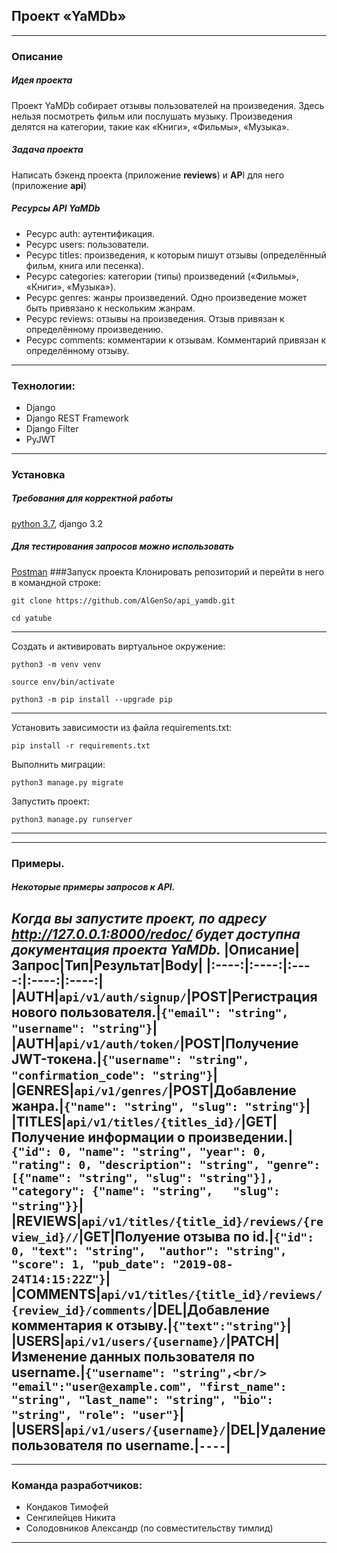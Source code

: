 **Проект «YaMDb»**
---
---
### Описание
##### Идея проекта
Проект YaMDb собирает отзывы пользователей на произведения.
Здесь нельзя посмотреть фильм или послушать музыку.
Произведения делятся на категории, такие как «Книги», «Фильмы», «Музыка».
##### Задача проекта
Написать бэкенд проекта (приложение **reviews**) и **AP**I для него (приложение **api**)
##### Ресурсы API YaMDb

- Ресурс auth: аутентификация.
- Ресурс users: пользователи.
- Ресурс titles: произведения, к которым пишут отзывы (определённый фильм, книга или песенка).
- Ресурс categories: категории (типы) произведений («Фильмы», «Книги», «Музыка»).
- Ресурс genres: жанры произведений. Одно произведение может быть привязано к нескольким жанрам.
- Ресурс reviews: отзывы на произведения. Отзыв привязан к определённому произведению.
- Ресурс comments: комментарии к отзывам. Комментарий привязан к определённому отзыву.
---
### Технологии:
- Django 
- Django REST Framework
- Django Filter
- PyJWT
---
### Установка
##### Требования для корректной работы
[python 3.7](https://www.python.org/downloads/), django 3.2
##### Для тестирования запросов можно использовать
[Postman](https://www.postman.com/downloads/)
###Запуск проекта
Клонировать репозиторий и перейти в него в командной строке:
```
git clone https://github.com/AlGenSo/api_yamdb.git
```
```
cd yatube
```
---
Cоздать и активировать виртуальное окружение:
```
python3 -m venv venv
```
```
source env/bin/activate
```
```
python3 -m pip install --upgrade pip
```
---
Установить зависимости из файла requirements.txt:
```
pip install -r requirements.txt
```
Выполнить миграции:
```
python3 manage.py migrate
```
Запустить проект:
```
python3 manage.py runserver
```
---

---
### Примеры. 
##### Некоторые примеры запросов к API.
_Когда вы запустите проект, по адресу http://127.0.0.1:8000/redoc/ будет доступна документация проекта YaMDb._
|Описание|Запрос|Тип|Результат|Body|
|:----:|:----:|:----:|:----:|:----:|
|AUTH|`api/v1/auth/signup/`|POST|Регистрация нового пользователя.|`{"email": "string", "username": "string"}`|
|AUTH|`api/v1/auth/token/`|POST|Получение JWT-токена.|`{"username": "string", "confirmation_code": "string"}`|
|GENRES|`api/v1/genres/`|POST|Добавление жанра.|`{"name": "string", "slug": "string"}`|
|TITLES|`api/v1/titles/{titles_id}/`|GET|Получение информации о произведении.|`{"id": 0, "name": "string", "year": 0,  "rating": 0, "description": "string", "genre": [{"name": "string", "slug": "string"}], "category": {"name": "string",   "slug": "string"}}`|
|REVIEWS|`api/v1/titles/{title_id}/reviews/{review_id}//`|GET|Полуение отзыва по id.|`{"id": 0, "text": "string",  "author": "string", "score": 1, "pub_date": "2019-08-24T14:15:22Z"}`|
|COMMENTS|`api/v1/titles/{title_id}/reviews/{review_id}/comments/`|DEL|Добавление комментария к отзыву.|`{"text":"string"}`|
|USERS|`api/v1/users/{username}/`|PATCH|Изменение данных пользователя по username.|`{"username": "string",<br/> "email":"user@example.com", "first_name": "string", "last_name": "string", "bio": "string", "role": "user"}`|
|USERS|`api/v1/users/{username}/`|DEL|Удаление пользователя по username.|`----`|
---
---
### Команда разработчиков:
- Кондаков Тимофей
- Сенгилейцев Никита
- Солодовников Александр (по совместительству тимлид)
---
